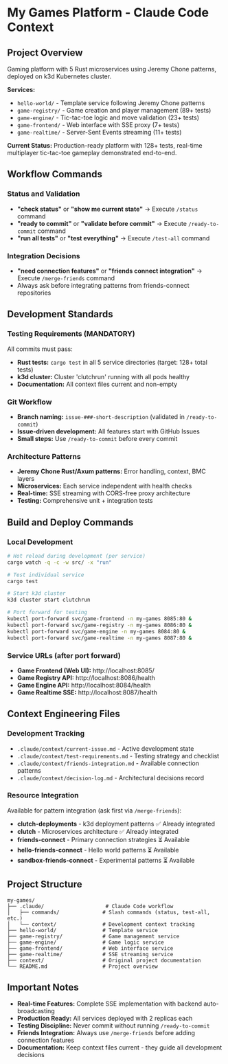 # My Games Platform - Claude Code Context

## Project Overview
Gaming platform with 5 Rust microservices using Jeremy Chone patterns, deployed on k3d Kubernetes cluster.

**Services:**
- `hello-world/` - Template service following Jeremy Chone patterns
- `game-registry/` - Game creation and player management (89+ tests)
- `game-engine/` - Tic-tac-toe logic and move validation (23+ tests)  
- `game-frontend/` - Web interface with SSE proxy (7+ tests)
- `game-realtime/` - Server-Sent Events streaming (11+ tests)

**Current Status:** Production-ready platform with 128+ tests, real-time multiplayer tic-tac-toe gameplay demonstrated end-to-end.

## Workflow Commands

### Status and Validation
- **"check status"** or **"show me current state"** → Execute `/status` command
- **"ready to commit"** or **"validate before commit"** → Execute `/ready-to-commit` command  
- **"run all tests"** or **"test everything"** → Execute `/test-all` command

### Integration Decisions
- **"need connection features"** or **"friends connect integration"** → Execute `/merge-friends` command
- Always ask before integrating patterns from friends-connect repositories

## Development Standards

### Testing Requirements (MANDATORY)
All commits must pass:
- **Rust tests:** `cargo test` in all 5 service directories (target: 128+ total tests)
- **k3d cluster:** Cluster 'clutchrun' running with all pods healthy
- **Documentation:** All context files current and non-empty

### Git Workflow
- **Branch naming:** `issue-###-short-description` (validated in `/ready-to-commit`)
- **Issue-driven development:** All features start with GitHub Issues
- **Small steps:** Use `/ready-to-commit` before every commit

### Architecture Patterns
- **Jeremy Chone Rust/Axum patterns:** Error handling, context, BMC layers
- **Microservices:** Each service independent with health checks
- **Real-time:** SSE streaming with CORS-free proxy architecture
- **Testing:** Comprehensive unit + integration tests

## Build and Deploy Commands

### Local Development
```bash
# Hot reload during development (per service)
cargo watch -q -c -w src/ -x "run"

# Test individual service
cargo test

# Start k3d cluster
k3d cluster start clutchrun

# Port forward for testing
kubectl port-forward svc/game-frontend -n my-games 8085:80 &
kubectl port-forward svc/game-registry -n my-games 8086:80 &
kubectl port-forward svc/game-engine -n my-games 8084:80 &
kubectl port-forward svc/game-realtime -n my-games 8087:80 &
```

### Service URLs (after port forward)
- **Game Frontend (Web UI):** http://localhost:8085/
- **Game Registry API:** http://localhost:8086/health
- **Game Engine API:** http://localhost:8084/health  
- **Game Realtime SSE:** http://localhost:8087/health

## Context Engineering Files

### Development Tracking
- `.claude/context/current-issue.md` - Active development state
- `.claude/context/test-requirements.md` - Testing strategy and checklist
- `.claude/context/friends-integration.md` - Available connection patterns
- `.claude/context/decision-log.md` - Architectural decisions record

### Resource Integration
Available for pattern integration (ask first via `/merge-friends`):
- **clutch-deployments** - k3d deployment patterns ✅ Already integrated
- **clutch** - Microservices architecture ✅ Already integrated  
- **friends-connect** - Primary connection strategies ⏳ Available
- **hello-friends-connect** - Hello world patterns ⏳ Available
- **sandbox-friends-connect** - Experimental patterns ⏳ Available

## Project Structure
```
my-games/
├── .claude/                    # Claude Code workflow
│   ├── commands/              # Slash commands (status, test-all, etc.)
│   └── context/               # Development context tracking
├── hello-world/               # Template service
├── game-registry/             # Game management service  
├── game-engine/               # Game logic service
├── game-frontend/             # Web interface service
├── game-realtime/             # SSE streaming service
├── context/                   # Original project documentation
└── README.md                  # Project overview
```

## Important Notes
- **Real-time Features:** Complete SSE implementation with backend auto-broadcasting
- **Production Ready:** All services deployed with 2 replicas each
- **Testing Discipline:** Never commit without running `/ready-to-commit`
- **Friends Integration:** Always use `/merge-friends` before adding connection features
- **Documentation:** Keep context files current - they guide all development decisions